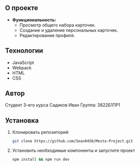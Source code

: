 ## О проекте

- **Функциональность:**
  - Просмотр общего набора карточек.
  - Создание и удаление персональных карточек.
  - Редактирование профиля.

## Технологии

- JavaScript
- Webpack
- HTML
- CSS

## Автор

Студент 3-его курса
Садиков Иван
Группа: 3822Б1ПР1

## Установка

1. Клонировать репозиторий:
   ```bash
   git clone https://github.com/Sean0450/Mesto-Project.git
   ```
2. Установить необходимые компоненты и запустите проект

   ```bash
   npm install && npm run dev
   ```
